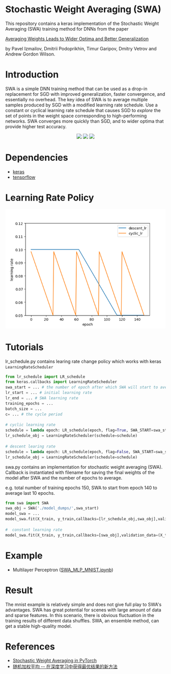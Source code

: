 # Stochastic Weight Averaging (SWA)
This repository contains a keras implementation of the Stochastic Weight Averaging (SWA) training method for DNNs from the paper

[Averaging Weights Leads to Wider Optima and Better Generalization](https://arxiv.org/abs/1803.05407)

by Pavel Izmailov, Dmitrii Podoprikhin, Timur Garipov, Dmitry Vetrov and Andrew Gordon Wilson.

# Introduction

SWA is a simple DNN training method that can be used as a drop-in replacement for SGD with improved generalization, faster convergence, and essentially no overhead. The key idea of SWA is to average multiple samples produced by SGD with a modified learning rate schedule. Use a constant or cyclical learning rate schedule that causes SGD to _explore_ the set of points in the weight space corresponding to high-performing networks. SWA converges more quickly than SGD, and to wider optima that provide higher test accuracy. 

<p align="center">
  <img src="https://user-images.githubusercontent.com/14368801/37633888-89fdc05a-2bca-11e8-88aa-dd3661a44c3f.png" width=250>
  <img src="https://user-images.githubusercontent.com/14368801/37633885-89d809a0-2bca-11e8-8d57-3bd78734cea3.png" width=250>
  <img src="https://user-images.githubusercontent.com/14368801/37633887-89e93784-2bca-11e8-9d71-a385ea72ff7c.png" width=250>
</p>

# Dependencies
* [keras](https://github.com/keras-team/keras)
* [tensorflow](https://github.com/tensorflow/tensorflow)

# Learning Rate Policy
![](./img/lr.png)

# Tutorials
lr_schedule.py contains learing rate change policy which works with keras `LearningRateScheduler`
```python
from lr_schedule import LR_schedule
from keras.callbacks import LearningRateScheduler
swa_start = ... # the number of epoch after which SWA will start to average models
lr_start = ... # initial learning rate
lr_end = ... # SWA learning rate 
training_epochs = ...
batch_size = ...
c= ... # the cycle period

# cyclic learning rate
schedule = lambda epoch: LR_schedule(epoch, flag=True, SWA_START=swa_start, lr_start=lr_start, lr_end=lr_end, c=c)
lr_schedule_obj = LearningRateScheduler(schedule=schedule)

# descent learing rate
schedule = lambda epoch: LR_schedule(epoch, flag=False, SWA_START=swa_start, lr_start=lr_start, lr_end=lr_end)
lr_schedule_obj = LearningRateScheduler(schedule=schedule)
```
swa.py contains an implementation for stochastic weight averaging (SWA). 
Callback is instantiated with filename for saving the final weights of the model after SWA and the number of epochs to average.

e.g. total number of training epochs 150, SWA to start from epoch 140 to average last 10 epochs.
```python
from swa import SWA
swa_obj = SWA('./model_dumps/',swa_start)
model_swa = ...
model_swa.fit(X_train, y_train,callbacks=[lr_schedule_obj,swa_obj],validation_data=(X_test, y_test),epochs=training_epochs,batch_size=batch_size)

#  constant learning rate
model_swa.fit(X_train, y_train,callbacks=[swa_obj],validation_data=(X_test, y_test),epochs=training_epochs,batch_size=batch_size)
```
# Example
- Multilayer Perceptron ([SWA_MLP_MNIST.ipynb](https://github.com/xuyiqiang-learn/SWA_keras/blob/master/SWA_MLP_MNIST.ipynb))

# Result
The mnist example is relatively simple and does not give full play to SWA's advantages.  SWA has great potential for scenes with large amount of data and sparse features.  In this scenario, there is obvious fluctuation in the training results of different data shuffles. SWA, an ensemble method, can get a stable high-quality model.
# References
 * [Stochastic Weight Averaging in PyTorch](https://github.com/timgaripov/swa)
 * [随机加权平均 -- 在深度学习中获得最优结果的新方法](https://mp.weixin.qq.com/s/tjUHr8l-oHn_5lw-tQW4cA)
 


